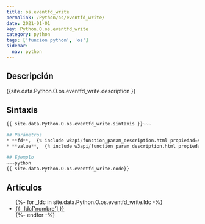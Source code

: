```yaml
---
title: os.eventfd_write
permalink: /Python/os/eventfd_write/
date: 2021-01-01
key: Python.O.os.eventfd_write
category: python
tags: ['funcion python', 'os']
sidebar: 
  nav: python
---
```


## Descripción
{{site.data.Python.O.os.eventfd_write.description }}

## Sintaxis
~~~python
{{ site.data.Python.O.os.eventfd_write.sintaxis }}~~~

## Parámetros
* **fd**,  {% include w3api/function_param_description.html propiedad=site.data.Python.O.os.eventfd_write valor="fd" %}
* **value**,  {% include w3api/function_param_description.html propiedad=site.data.Python.O.os.eventfd_write valor="value" %}

## Ejemplo
~~~python
{{ site.data.Python.O.os.eventfd_write.code}}
~~~

## Artículos
<ul>
{%- for _ldc in site.data.Python.O.os.eventfd_write.ldc -%}
   <li>
       <a href="{{_ldc['url'] }}">{{ _ldc['nombre'] }}</a>
   </li>
{%- endfor -%}
</ul>
